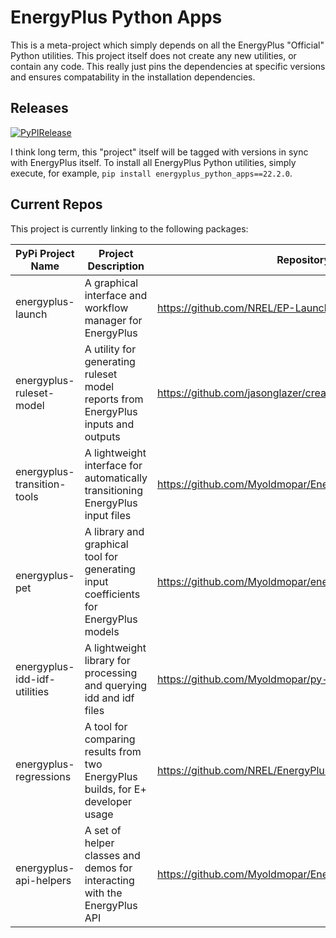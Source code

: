 # EnergyPlus Python Apps

This is a meta-project which simply depends on all the EnergyPlus "Official" Python utilities.
This project itself does not create any new utilities, or contain any code.
This really just pins the dependencies at specific versions and ensures compatability in the installation dependencies.

## Releases

[![PyPIRelease](https://github.com/Myoldmopar/EnergyPlusPythonApps/actions/workflows/release.yml/badge.svg)](https://github.com/Myoldmopar/EnergyPlusPythonApps/actions/workflows/release.yml)

I think long term, this "project" itself will be tagged with versions in sync with EnergyPlus itself.
To install all EnergyPlus Python utilities, simply execute, for example,  `pip install energyplus_python_apps==22.2.0`.

## Current Repos

This project is currently linking to the following packages:

| PyPi Project Name            | Project Description                                                                  | Repository                                                   |
|------------------------------|--------------------------------------------------------------------------------------|--------------------------------------------------------------|
| energyplus-launch            | A graphical interface and workflow manager for EnergyPlus                            | https://github.com/NREL/EP-Launch                            |
| energyplus-ruleset-model     | A utility for generating ruleset model reports from EnergyPlus inputs and outputs    | https://github.com/jasonglazer/createrulesetmodeldescription |
| energyplus-transition-tools  | A lightweight interface for automatically transitioning EnergyPlus input files       | https://github.com/Myoldmopar/EnergyPlusTransitionTools      |
| energyplus-pet               | A library and graphical tool for generating input coefficients for EnergyPlus models | https://github.com/Myoldmopar/energypluspet                  |
| energyplus-idd-idf-utilities | A lightweight library for processing and querying idd and idf files                  | https://github.com/Myoldmopar/py-idd-idf                     |
| energyplus-regressions       | A tool for comparing results from two EnergyPlus builds, for E+ developer usage      | https://github.com/NREL/EnergyPlusRegressionTool             |
| energyplus-api-helpers       | A set of helper classes and demos for interacting with the EnergyPlus API            | https://github.com/Myoldmopar/EnergyPlusAPIHelper            |
